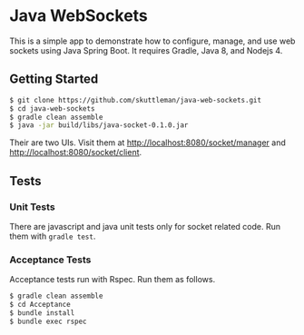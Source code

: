 # Java WebSockets

This is a simple app to demonstrate how to configure, manage, and use web sockets using Java Spring Boot. It requires Gradle, Java 8, and Nodejs 4.

## Getting Started

```bash
$ git clone https://github.com/skuttleman/java-web-sockets.git
$ cd java-web-sockets
$ gradle clean assemble
$ java -jar build/libs/java-socket-0.1.0.jar
```

Their are two UIs. Visit them at [http://localhost:8080/socket/manager](http://localhost:8080/socket/manager) and [http://localhost:8080/socket/client](http://localhost:8080/socket/client).

## Tests

### Unit Tests

There are javascript and java unit tests only for socket related code. Run them with `gradle test`.

### Acceptance Tests

Acceptance tests run with Rspec. Run them as follows.

```bash
$ gradle clean assemble
$ cd Acceptance
$ bundle install
$ bundle exec rspec
```